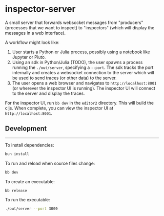 # inspector-server

A small server that forwards websocket messages from "producers" (processes that we want to inspect)
to "inspectors" (which will display the messages in a web interface).

A workflow might look like:

1. User starts a Python or Julia process, possibly using a notebook like Jupyter or Pluto.
2. Using an sdk in Python/Julia (TODO), the user spawns a process running the `./out/server`,
   specifying a `--port`. The sdk tracks the port internally and creates a websocket connection to
   the server which will be used to send traces (or other data) to the server.
3. The user opens a web browser and navigates to `http://localhost:8001` (or wherever the inspector
   UI is running). The inspector UI will connect to the server and display the traces. 

For the inspector UI, run `bb dev` in the `editor2` directory. This will build the cljs. When complete,
you can view the inspector UI at `http://localhost:8001`.

## Development

---
To install dependencies:

```bash
bun install
```

To run and reload when source files change:

```bash
bb dev
```

To create an executable:

```bash 
bb release
```

To run the executable:

```bash 
./out/server --port 3000
```